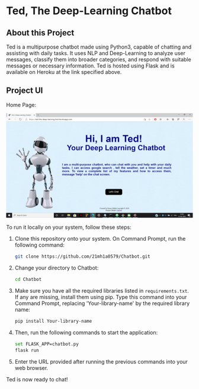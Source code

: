 # Ted, The Deep-Learning Chatbot

## About this Project
Ted is a multipurpose chatbot made using Python3, capable of chatting and assisting with daily tasks. It uses NLP and Deep-Learning to analyze user messages, classify them into broader categories, and respond with suitable messages or necessary information. Ted is hosted using Flask and is available on Heroku at the link specified above.

## Project UI
Home Page:

![image](https://github.com/21MH1A0579/Chatbot/blob/a75c53744cd4c9251bc29d904621f4186ade417b/UI/main_screen.PNG)

To run it locally on your system, follow these steps:

1. Clone this repository onto your system. On Command Prompt, run the following command:

    ```bash
    git clone https://github.com/21mh1a0579/Chatbot.git
    ```

2. Change your directory to Chatbot:

    ```bash
    cd Chatbot
    ```

3. Make sure you have all the required libraries listed in `requirements.txt`. If any are missing, install them using pip. Type this command into your Command Prompt, replacing 'Your-library-name' by the required library name:

    ```bash
    pip install Your-library-name 
    ```

4. Then, run the following commands to start the application:

    ```bash
    set FLASK_APP=chatbot.py
    flask run
    ```

5. Enter the URL provided after running the previous commands into your web browser.

Ted is now ready to chat!
